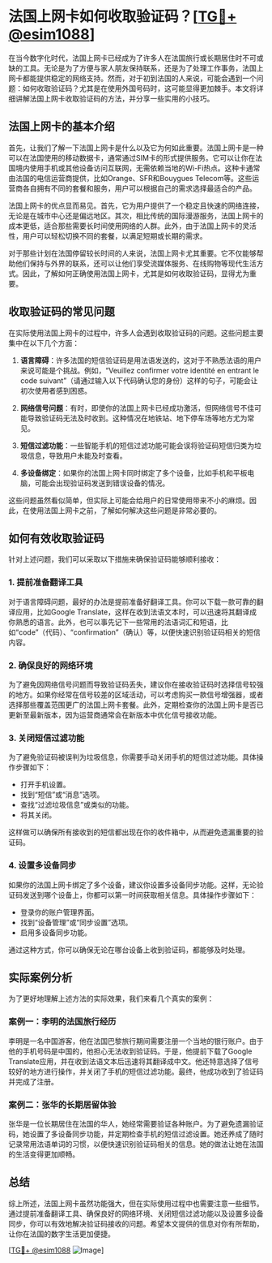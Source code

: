 # 法国上网卡如何收取验证码？[[TG💪+ @esim1088](https://t.me/s/esim1088)]

在当今数字化时代，法国上网卡已经成为了许多人在法国旅行或长期居住时不可或缺的工具。无论是为了方便与家人朋友保持联系，还是为了处理工作事务，法国上网卡都能提供稳定的网络支持。然而，对于初到法国的人来说，可能会遇到一个问题：如何收取验证码？尤其是在使用外国号码时，这可能显得更加棘手。本文将详细讲解法国上网卡收取验证码的方法，并分享一些实用的小技巧。

## 法国上网卡的基本介绍

首先，让我们了解一下法国上网卡是什么以及它为何如此重要。法国上网卡是一种可以在法国使用的移动数据卡，通常通过SIM卡的形式提供服务。它可以让你在法国境内使用手机或其他设备访问互联网，无需依赖当地的Wi-Fi热点。这种卡通常由法国的电信运营商提供，比如Orange、SFR和Bouygues Telecom等。这些运营商各自拥有不同的套餐和服务，用户可以根据自己的需求选择最适合的产品。

法国上网卡的优点显而易见。首先，它为用户提供了一个稳定且快速的网络连接，无论是在城市中心还是偏远地区。其次，相比传统的国际漫游服务，法国上网卡的成本更低，适合那些需要长时间使用网络的人群。此外，由于法国上网卡的灵活性，用户可以轻松切换不同的套餐，以满足短期或长期的需求。

对于那些计划在法国停留较长时间的人来说，法国上网卡尤其重要。它不仅能够帮助他们保持与外界的联系，还可以让他们享受流媒体服务、在线购物等现代生活方式。因此，了解如何正确使用法国上网卡，尤其是如何收取验证码，显得尤为重要。

## 收取验证码的常见问题

在实际使用法国上网卡的过程中，许多人会遇到收取验证码的问题。这些问题主要集中在以下几个方面：

1. **语言障碍**：许多法国的短信验证码是用法语发送的，这对于不熟悉法语的用户来说可能是个挑战。例如，“Veuillez confirmer votre identité en entrant le code suivant”（请通过输入以下代码确认您的身份）这样的句子，可能会让初次使用者感到困惑。

2. **网络信号问题**：有时，即使你的法国上网卡已经成功激活，但网络信号不佳可能导致验证码无法及时收到。这种情况在地铁站、地下停车场等地方尤为常见。

3. **短信过滤功能**：一些智能手机的短信过滤功能可能会误将验证码短信归类为垃圾信息，导致用户未能及时查看。

4. **多设备绑定**：如果你的法国上网卡同时绑定了多个设备，比如手机和平板电脑，可能会出现验证码发送到错误设备的情况。

这些问题虽然看似简单，但实际上可能会给用户的日常使用带来不小的麻烦。因此，在使用法国上网卡之前，了解如何解决这些问题是非常必要的。

## 如何有效收取验证码

针对上述问题，我们可以采取以下措施来确保验证码能够顺利接收：

### 1. 提前准备翻译工具

对于语言障碍问题，最好的办法是提前准备好翻译工具。你可以下载一款可靠的翻译应用，比如Google Translate，这样在收到法语文本时，可以迅速将其翻译成你熟悉的语言。此外，也可以事先记下一些常用的法语词汇和短语，比如“code”（代码）、“confirmation”（确认）等，以便快速识别验证码相关的短信内容。

### 2. 确保良好的网络环境

为了避免因网络信号问题而导致验证码丢失，建议你在接收验证码时选择信号较强的地方。如果你经常在信号较差的区域活动，可以考虑购买一款信号增强器，或者选择那些覆盖范围更广的法国上网卡套餐。此外，定期检查你的法国上网卡是否已更新至最新版本，因为运营商通常会在新版本中优化信号接收功能。

### 3. 关闭短信过滤功能

为了避免验证码被误判为垃圾信息，你需要手动关闭手机的短信过滤功能。具体操作步骤如下：
- 打开手机设置。
- 找到“短信”或“消息”选项。
- 查找“过滤垃圾信息”或类似的功能。
- 将其关闭。

这样做可以确保所有接收到的短信都出现在你的收件箱中，从而避免遗漏重要的验证码。

### 4. 设置多设备同步

如果你的法国上网卡绑定了多个设备，建议你设置多设备同步功能。这样，无论验证码发送到哪个设备上，你都可以第一时间获取相关信息。具体操作步骤如下：
- 登录你的账户管理界面。
- 找到“设备管理”或“同步设置”选项。
- 启用多设备同步功能。

通过这种方式，你可以确保无论在哪台设备上收到验证码，都能够及时处理。

## 实际案例分析

为了更好地理解上述方法的实际效果，我们来看几个真实的案例：

### 案例一：李明的法国旅行经历

李明是一名中国游客，他在法国巴黎旅行期间需要注册一个当地的银行账户。由于他的手机号码是中国的，他担心无法收到验证码。于是，他提前下载了Google Translate应用，并在收到法语文本后迅速将其翻译成中文。他还特意选择了信号较好的地方进行操作，并关闭了手机的短信过滤功能。最终，他成功收到了验证码并完成了注册。

### 案例二：张华的长期居留体验

张华是一位长期居住在法国的华人，她经常需要验证各种账户。为了避免遗漏验证码，她设置了多设备同步功能，并定期检查手机的短信过滤设置。她还养成了随时记录常用法语单词的习惯，以便快速识别验证码相关的信息。她的做法让她在法国的生活变得更加顺畅。

## 总结

综上所述，法国上网卡虽然功能强大，但在实际使用过程中也需要注意一些细节。通过提前准备翻译工具、确保良好的网络环境、关闭短信过滤功能以及设置多设备同步，你可以有效地解决验证码接收的问题。希望本文提供的信息对你有所帮助，让你在法国的数字生活更加便捷。

[[TG💪+ @esim1088](https://t.me/s/esim1088) ![Image](https://i.postimg.cc/4NQfJmqS/Snipaste-2025-05-13-00-14-12.png)]